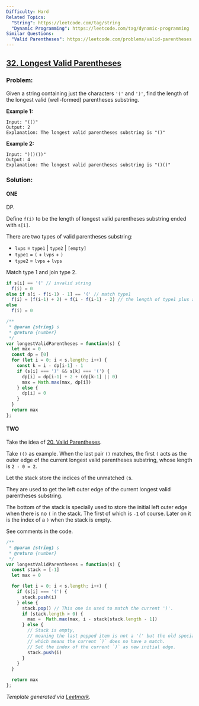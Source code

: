 ```yaml
---
Difficulty: Hard
Related Topics:
  "String": https://leetcode.com/tag/string
  "Dynamic Programming": https://leetcode.com/tag/dynamic-programming
Similar Questions:
  "Valid Parentheses": https://leetcode.com/problems/valid-parentheses
---
```


## [32. Longest Valid Parentheses](https://leetcode.com/problems/longest-valid-parentheses/description/)

### Problem:

Given a string containing just the characters `'('` and `')'`, find the length of the longest valid (well-formed) parentheses substring.

**Example 1:**

```
Input: "(()"
Output: 2
Explanation: The longest valid parentheses substring is "()"
```

**Example 2:**

```
Input: ")()())"
Output: 4
Explanation: The longest valid parentheses substring is "()()"
```

### Solution:

#### ONE

DP.

Define `f(i)` to be the length of longest valid parentheses substring ended with `s[i]`.

There are two types of valid parentheses substring:

- `lvps` = `type1` | `type2` | `[empty]`
- `type1` = `(` + `lvps` + `)`
- `type2` = `lvps` + `lvps`

Match type 1 and join type 2.

```javascript
if s[i] == '(' // invalid string
  f(i) = 0
else if s[i - f(i-1) - 1] == '(' // match type1
  f(i) = (f(i-1) + 2) + f(i - f(i-1) - 2) // the length of type1 plus any type2 before it
else
  f(i) = 0
```

```javascript
/**
 * @param {string} s
 * @return {number}
 */
var longestValidParentheses = function(s) {
  let max = 0
  const dp = [0]
  for (let i = 0; i < s.length; i++) {
    const k = i - dp[i-1] - 1
    if (s[i] === ')' && s[k] === '(') {
      dp[i] = dp[i-1] + 2 + (dp[k-1] || 0)
      max = Math.max(max, dp[i])
    } else {
      dp[i] = 0
    }
  }
  return max
};
```

#### TWO

Take the idea of [20. Valid Parentheses](./020.%20Valid%20Parentheses.md).

Take `(()` as example. When the last pair `()` matches, the first `(` acts as the outer edge of the current longest valid parentheses substring, whose length is `2 - 0 = 2`.

Let the stack store the indices of the unmatched `(`s.

They are used to get the left outer edge of the current longest valid parentheses substring.

The bottom of the stack is specially used to store the initial left outer edge when there is no `(` in the stack. The first of which is `-1` of course. Later on it is the index of a `)` when the stack is empty.

See comments in the code.

```javascript
/**
 * @param {string} s
 * @return {number}
 */
var longestValidParentheses = function(s) {
  const stack = [-1]
  let max = 0

  for (let i = 0; i < s.length; i++) {
    if (s[i] === '(') {
      stack.push(i)
    } else {
      stack.pop() // This one is used to match the current ')'.
      if (stack.length > 0) {
        max =  Math.max(max, i - stack[stack.length - 1])
      } else {
        // Stack is empty,
        // meaning the last popped item is not a '(' but the old special initial edge,
        // which means the current `)` does no have a match.
        // Set the index of the current `)` as new initial edge.
        stack.push(i)
      }
    }
  }

  return max
};
```


*Template generated via [Leetmark](https://github.com/crimx/crx-leetmark).*

